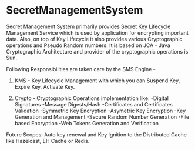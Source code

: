 # SecretManagementSystem
Secret Management System primarily provides Secret Key Lifecycle Management Service which is used by application for encrypting important data.
Also, on top of Key Lifecycle it also provides various Cryptographic operations and Pseudo Random numbers.
It is based on JCA - Java Cryptographic Architecture and provider of the cryptographic operations is Sun.

Following Responsibilities are taken care by the SMS Engine - 
1. KMS - Key Lifecycle Management with which you can Suspend Key, Expire Key, Activate Key.

2. Crypto - Cryptographic Operations implementation like:
-Digital Signatures
-Message Digests/Hash
-Certificates and Certificates Validation
-Symmetric Key Encryption
-Asymetric Key Encryption
-Key Generation and Management
-Secure Random Number Generation
-File based Encryption
-Web Tokens Generation and Verification

Future Scopes:
Auto key renewal and Key Ignition to the Distributed Cache like Hazelcast, EH Cache or Redis.

